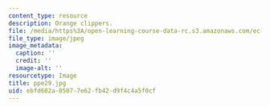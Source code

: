 ```yaml
---
content_type: resource
description: Orange clippers.
file: /media/https%3A/open-learning-course-data-rc.s3.amazonaws.com/ec-s06-design-for-demining-spring-2007/ebfd602a05077e62fb42d9f4c4a5f0cf_ppe29.jpg
file_type: image/jpeg
image_metadata:
  caption: ''
  credit: ''
  image-alt: ''
resourcetype: Image
title: ppe29.jpg
uid: ebfd602a-0507-7e62-fb42-d9f4c4a5f0cf
---
```

